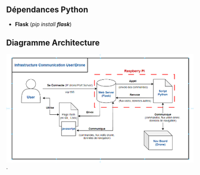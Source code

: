 ## Dépendances Python
- **Flask** (*pip install **flask***)

## Diagramme Architecture

![Diagramme Architecture](/info/diag_archi.png).
